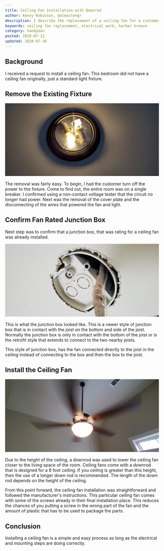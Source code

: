 ```yaml
---
title: Ceiling Fan Installation with Downrod
author: Kenny Robinson, @almostengr
description: I describe the replacement of a ceiling fan for a customer in one of their bedrooms.
keywords: ceiling fan replacement, electrical work, harbor breeze
category: handyman
posted: 2020-07-12
updated: 2020-07-30
---
```


## Background

I received a request to install a ceiling fan. This bedroom did not have a ceiling fan originally, 
just a standard light fixture.

## Remove the Existing Fixture

![Original light fixture](/images/20200725_125953.jpg)

The removal was fairly easy. To begin, I had the customer turn off the power to the fixture. Come to find
out, the entire room was on a single breaker. I confirmed using a non-contact voltage tester that the circuit 
no longer had power. Next was the removal of the cover plate and the disconnecting of the wires that 
powered the fan and light. 

## Confirm Fan Rated Junction Box

Next step was to confirm that a junction box, that was rating for a ceiling fan was already installed. 

![Fan Rated Junction Box](/images/20200725_131841.jpg)

This is what the junction box looked like. This is a newer style of junction box that is in contact 
with the joist on the bottom and side of the joist. Normally the junction box is only in contact 
with the bottom of the joist or is the retrofit style that extends to connect to the two nearby joists.

This style of junction box, has the fan connected directly to the joist in the ceiling instead of 
connecting to the box and then the box to the joist. 

## Install the Ceiling Fan

![Ceiling Fan Installed](/images/20200725_144014.jpg)

Due to the height of the ceiling, a downrod was used to lower the ceiling fan closer to the living space 
of the room. Ceiling fans come with a downrod that is designed for a 8 foot ceiling. If you ceiling is 
greater than this height, then the use of a longer down rod is recommended. The length of the down rod 
depends on the height of the ceiling.

From this point forward, the ceiling fan installation was straightforward and followed the 
manufacturer's instructions. This particular ceiling fan comes with some of the screws already in their 
final installation place. This reduces the chances of you putting a screw in the wrong part of the 
fan and the amount of plastic that has to be used to package the parts.

## Conclusion 

Installing a ceiling fan is a simple and easy process as long as the electrical and mounting steps 
are doing correctly.
